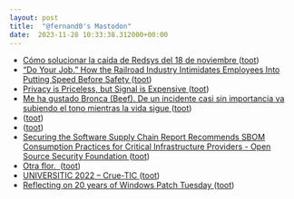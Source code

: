 ```yaml
---
layout: post
title:  "@fernand0's Mastodon"
date:  2023-11-28 10:33:38.312000+00:00
---
```

*  [Cómo solucionar la caída de Redsys del 18 de noviembre ](https://retailandpayments.com/backups-caida-de-redsys-del-18-11) ([toot](https://mastodon.social/@fernand0/111487721033553149))
*  [“Do Your Job.” How the Railroad Industry Intimidates Employees Into Putting Speed Before Safety ](https://www.propublica.org/article/railroad-safety-union-pacific-csx-bnsf-trains-freigh) ([toot](https://mastodon.social/@fernand0/111487426014882298))
*  [Privacy is Priceless, but Signal is Expensive ](https://signal.org/blog/signal-is-expensive) ([toot](https://mastodon.social/@fernand0/111485747493889317))
*  [Me ha gustado Bronca (Beef). De un incidente casi sin importancia va subiendo el tono mientras la vida sigue ](https://mastodon.social/@fernand0/111484560405561423) ([toot](https://mastodon.social/@fernand0/111484560405561423))
*  [ ](https://mastodon.social/@tuneintodetuned) ([toot](https://mastodon.social/@fernand0/111484054141207979))
*  [ ](https://mastodon.social/users/fernand0/statuses/111484040712361855/activity) ([toot](https://mastodon.social/users/fernand0/statuses/111484040712361855/activity))
*  [Securing the Software Supply Chain Report Recommends SBOM Consumption Practices for Critical Infrastructure Providers - Open Source Security Foundation ](https://openssf.org/blog/2023/11/17/securing-the-software-supply-chain-report-recommends-sbom-consumption-practices-for-critical-infrastructure-providers) ([toot](https://mastodon.social/@fernand0/111484000189720259))
*  [Otra flor.  ](https://avecesunafoto.wordpress.com/2023/11/27/otra-flor-2) ([toot](https://mastodon.social/@fernand0/111483866102184056))
*  [UNIVERSITIC 2022 – Crue-TIC ](https://tic.crue.org/universitic-2022) ([toot](https://mastodon.social/@fernand0/111483624521023251))
*  [Reflecting on 20 years of Windows Patch Tuesday ](https://blogs.windows.com/windowsexperience/2023/11/09/reflecting-on-20-years-of-windows-patch-tuesday) ([toot](https://mastodon.social/@fernand0/111483481166144131))
